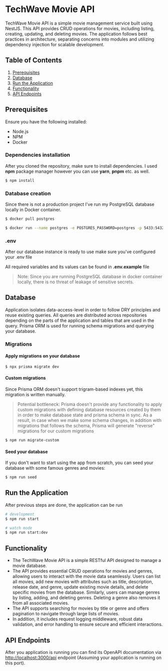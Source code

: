# TechWave Movie API

TechWave Movie API is a simple movie management service built using NestJS. This API provides CRUD operations for movies, including listing, creating, updating, and deleting movies. The application follows best practices in architecture, separating concerns into modules and utilizing dependency injection for scalable development.

## Table of Contents

1. [Prerequisites](#prerequisites)
2. [Database](#database)
3. [Run the Application](#run-the-application)
4. [Functionality](#functionality)
5. [API Endpoints](#api-endpoints)

## Prerequisites

Ensure you have the following installed:

-   Node.js
-   NPM
-   Docker

### Dependencies installation

After you cloned the repository, make sure to install dependencies. I used **npm** package manager however you can use **yarn**, **pnpm** etc. as well.

```bash
$ npm install
```

### Database creation

Since there is not a production project I've run my PostgreSQL database locally in Docker container.

```bash
$ docker pull postgres
```

```bash
$ docker run --name postgres -e POSTGRES_PASSWORD=postgres -p 5433:5432 -d postgres
```

### .env

After our database instance is ready to use make sure you've configured your .env file

All required variables and its values can be found in **.env.example** file

> Note: Since you are running PostgreSQL database in docker container locally, there is no threat of leakage of sensitive secrets.

## Database

Application isolates data-access-level in order to follow DRY principles and reuse existing queries. All queries are distributed across repositories depending on the parts of the application and tables that are used in the query.
Prisma ORM is used for running schema migrations and querying your database.

### Migrations

#### Apply migrations on your database

```bash
$ npx prisma migrate dev
```

#### Custom migrations

Since Prisma ORM doesn't support trigram-based indexes yet, this migration is written manually.

> Potential bottleneck: Prisma doesn't provide any functionality to apply custom migrations with defining database resources created by them in order to make database state and prisma schema in sync. As a result, in case when we make some schema changes, in addition with migrations that follows the schema, Prisma will generate "reverse" migrations for our custom migrations

```bash
$ npm run migrate-custom
```

#### Seed your database

If you don't want to start using the app from scratch, you can seed your database with some famous genres and movies:

```bash
$ npm run seed
```

## Run the Application

After previous steps are done, the application can be run

```bash
# development
$ npm run start

# watch mode
$ npm run start:dev

```

## Functionality

-   The TechWave Movie API is a simple RESTful API designed to manage a movie database.
-   The API provides essential CRUD operations for movies and genres, allowing users to interact with the movie data seamlessly. Users can list all movies, add new movies with attributes such as title, description, release date, and genre, update existing movie details, and delete specific movies from the database. Similarly, users can manage genres by listing, adding, and deleting genres. Deleting a genre also removes it from all associated movies.
-   The API supports searching for movies by title or genre and offers pagination to navigate through large lists of movies.
-   In addition, it includes request logging middleware, robust data validation, and error handling to ensure secure and efficient interactions.

## API Endpoints

After you application is running you can find its OpenAPI documentation via [http://localhost:3000/api](http://localhost:3000/api) endpoint (Assuming your application is running on this port).
